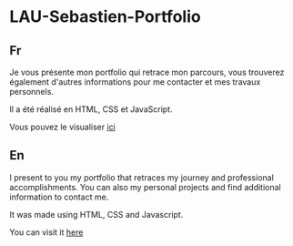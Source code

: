 # LAU-Sebastien-Portfolio

## Fr

Je vous présente mon portfolio qui retrace mon parcours, vous trouverez également d'autres informations pour me contacter et mes travaux personnels.

Il a été réalisé en HTML, CSS et JavaScript.

Vous pouvez le visualiser [ici](https://seblau02.github.io/Portefolio-Sebastien_Lau/)

## En

I present to you my portfolio that retraces my journey and professional accomplishments. You can also my personal projects and find additional information to contact me.

It was made using HTML, CSS and Javascript.

You can visit it [here](https://seblau02.github.io/Portefolio-Sebastien_Lau/)
